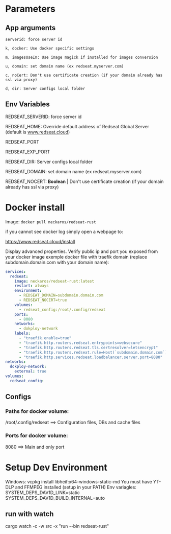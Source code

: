 
# Parameters
## App arguments

    serverid: force server id

    k, docker: Use docker specific settings

    m, imagesUseIm: Use image magick if installed for images conversion

    u, domain: set domain name (ex redseat.myserver.com)

    c, noCert: Don't use certificate creation (if your domain already has ssl via proxy)

    d, dir: Server configs local folder

## Env Variables
REDSEAT_SERVERID: force server id

REDSEAT_HOME: Override default address of Redseat Global Server (default is www.redseat.cloud)

REDSEAT_PORT

REDSEAT_EXP_PORT

REDSEAT_DIR: Server configs local folder

REDSEAT_DOMAIN: set domain name (ex redseat.myserver.com)

REDSEAT_NOCERT: **Boolean** | Don't use certificate creation (if your domain already has ssl via proxy)

# Docker install
Image: 
`docker pull neckaros/redseat-rust`

if you cannot see docker log simply open a webpage to:

https://www.redseat.cloud/install

Display advanced properties. Verify public ip and port you exposed from your docker image
exemple docker file with traefik domain (replace subdomain.domain.com with your domain name):

```yaml
services:
  redseat:
    image: neckaros/redseat-rust:latest
    restart: always
    environment:
      - REDSEAT_DOMAIN=subdomain.domain.com
      - REDSEAT_NOCERT=true
    volumes:
      - redseat_config:/root/.config/redseat
    ports:
      - 8080
    networks:
      - dokploy-network
    labels:
      - "traefik.enable=true"
      - "traefik.http.routers.redseat.entrypoints=websecure"
      - "traefik.http.routers.redseat.tls.certresolver=letsencrypt"
      - "traefik.http.routers.redseat.rule=Host(`subdomain.domain.com`)"
      - "traefik.http.services.redseat.loadbalancer.server.port=8080"
networks:
  dokploy-network:
    external: true
volumes:
  redseat_config:
```

## Configs

### Paths for docker volume:
/root/.config/redseat ==> Configuration files, DBs and cache files

### Ports for docker volume:
8080 ==> Main and only port



# Setup Dev Environment
Windows: vcpkg install libheif:x64-windows-static-md
You must have YT-DLP and FFMPEG installed (setup in your PATH)
Env variagles:
SYSTEM_DEPS_DAV1D_LINK=static
SYSTEM_DEPS_DAV1D_BUILD_INTERNAL=auto

## run with watch
cargo watch -c -w src -x "run --bin redseat-rust"
